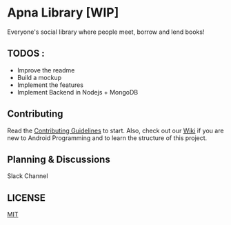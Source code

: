 Apna Library [WIP]
==================

Everyone's social library where people meet, borrow and lend books!

## TODOS :

* Improve the readme
* Build a mockup
* Implement the features
* Implement Backend in Nodejs + MongoDB

## Contributing

Read the [Contributing Guidelines](CONTRIBUTING.md) to start. Also, check out our [Wiki](https://github.com/iem-devs/apna-library/wiki) if you are new to Android Programming and to learn the structure of this project.

## Planning & Discussions

Slack Channel

## LICENSE

[MIT](LICENSE.txt)
